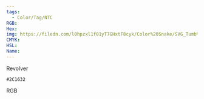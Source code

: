 ```yaml
---
tags:
  - Color/Tag/NTC
RGB:
Hex:
img: https://filedn.com/l0hpzxl1f01yT7GHxtF8cyk/Color%20Snake/SVG_Tumb%20Mass%20No%20Name/2C1632.svg
CMYK:
HSL:
Name:
---
```

Revolver
```palette
#2C1632
```
RGB
